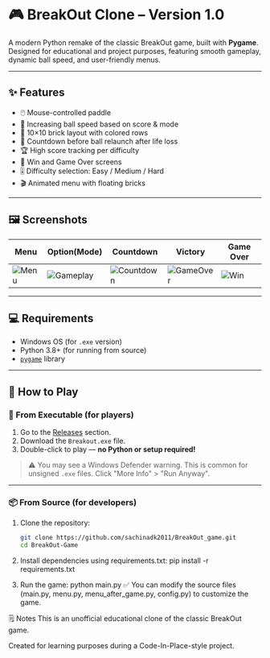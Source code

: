# 🎮 BreakOut Clone – Version 1.0

A modern Python remake of the classic BreakOut game, built with **Pygame**. Designed for educational and project purposes, featuring smooth gameplay, dynamic ball speed, and user-friendly menus.

---

## ✨ Features

- 🖱️ Mouse-controlled paddle
- 🚀 Increasing ball speed based on score & mode
- 🧱 10×10 brick layout with colored rows
- 🔁 Countdown before ball relaunch after life loss
- 🏆 High score tracking per difficulty
- 🎯 Win and Game Over screens
- 🎚️ Difficulty selection: Easy / Medium / Hard
- 🎬 Animated menu with floating bricks

---

## 🖼️ Screenshots

| Menu | Option(Mode) | Countdown | Victory | Game Over |
|------|----------|-----------|-----------|---------|
| ![Menu](https://github.com/user-attachments/assets/61f07512-d4fa-40f0-8d6a-7c33536e7b54) | ![Gameplay](https://github.com/user-attachments/assets/2e6dbd62-a934-425c-b586-cd7835f9cf8d) | ![Countdown](https://github.com/user-attachments/assets/0ccd5a57-4748-47b0-a852-e4e18ee2b44d) | ![GameOver](https://github.com/user-attachments/assets/d5d77e67-e8d8-459a-af75-373f9d236a33) | ![Win](https://github.com/user-attachments/assets/ba48834d-8cf7-445f-a7b4-b1f87ba62827) |

---

## 💻 Requirements

- Windows OS (for `.exe` version)
- Python 3.8+ (for running from source)
- [`pygame`](https://pypi.org/project/pygame/) library

---

## 🚀 How to Play

### 🧩 From Executable (for players)

1. Go to the [Releases](https://github.com/your-username/BreakOut-Clone/releases) section.
2. Download the `Breakout.exe` file.
3. Double-click to play — **no Python or setup required!**

> ⚠️ You may see a Windows Defender warning. This is common for unsigned `.exe` files. Click "More Info" > "Run Anyway".

---

### 📦 From Source (for developers)

1. Clone the repository:

   ```bash
   git clone https://github.com/sachinadk2011/BreakOut_game.git
   cd BreakOut-Game
2. Install dependencies using requirements.txt:
   pip install -r requirements.txt
3. Run the game:
   python main.py
✅ You can modify the source files (main.py, menu.py, menu_after_game.py, config.py) to customize the game.

 🗒️ Notes
This is an unofficial educational clone of the classic BreakOut game.

Created for learning purposes during a Code-In-Place-style project.
